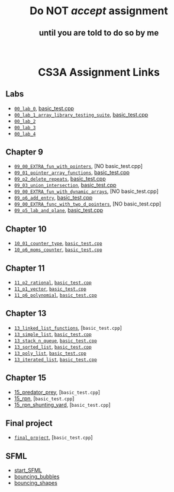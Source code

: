 # <p align="center">Do NOT _accept_ assignment </p>

## <p align="center">until you are told to do so by me</p>

<br/>

# <p align="center">CS3A Assignment Links</p>


## Labs

- [`00_lab_0`](https://classroom.github.com/a/kk1kb4Ne), [basic_test.cpp](basic_tests/00_lab_0/basic_test.cpp)<br />
- [`00_lab_1_array_library_testing_suite`](), [basic_test.cpp](basic_tests/00_lab_1/basic_test.cpp)<br />
- [`00_lab_2`]()<br/>
- [`00_lab_3`]()<br/>
- [`00_lab_4`]()<br/>


## Chapter 9

- [`09_00_EXTRA_fun_with_pointers`](), [NO basic_test.cpp]<br />
- [`09_01_pointer_array_functions`](https://classroom.github.com/a/45WayU5_), [basic_test.cpp](basic_tests/09_01_pointer_array_functions/basic_test.cpp)<br />
- [`09_p2_delete_repeats`](), [basic_test.cpp](basic_tests/09_p2_delete_repeats/basic_test.cpp)<br />
- [`09_03_union_intersection`](), [basic_test.cpp](basic_tests/09_03_union_intersection/basic_test.cpp)<br />
- [`09_00_EXTRA_fun_with_dynamic_arrays`](), [NO basic_test.cpp]<br />
- [`09_p6_add_entry`](), [basic_test,cpp](basic_tests/09_p6_add_entry/basic_test.cpp)<br />
- [`09_00_EXTRA_func_with_two_d_pointers`](), [NO basic_test.cpp]<br />
- [`09_p5_lab_and_plane`](), [basic_test.cpp](basic_tests/09_p5_lab_and_plane/basic_test.cpp)<br />


## Chapter 10

- [`10_01_counter_type`](), [`basic_test.cpp`](basic_tests/10_01_counter_type/basic_test.cpp)<br />
- [`10_p6_moms_counter`](), [`basic_test.cpp`](basic_tests/10_p6_moms_counter/basic_test.cpp)<br />


## Chapter 11

- [`11_p2_rational`](), [`basic_test.cpp`](basic_tests/11_p2_rational/basic_test.cpp)<br />
- [`11_p1_vector`](), [`basic_test.cpp`](basic_tests/11_p1_vector/basic_test.cpp)<br />
- [`11_p6_polynomial`](), [`basic_test.cpp`](basic_tests/11_p6_polynomial/basic_test.cpp)<br />

## Chapter 13

- [`13_linked_list_functions`](), [`basic_test.cpp`]<br />
- [`13_simple_list`](), [`basic_test.cpp`](basic_tests/13-list_simple/basic_test.cpp)<br />
- [`13_stack_n_queue`](), [`basic_test.cpp`](basic_tests/13-stack_n_queue/basic_test.cpp)<br />
- [`13_sorted_list`](), [`basic_test.cpp`](basic_tests/13-list_sorted/basic_test.cpp)<br />
- [`13_poly_list`](), [`basic_test.cpp`](basic_tests/13-poly_list/basic_test.cpp)<br />
- [`13_iterated_list`](), [`basic_test.cpp`](basic_tests/13-list_iterated/basic_test.cpp)<br />


## Chapter 15

- [15_predator_prey](), [`basic_test.cpp`]<br />
- [15_rpn](), [`basic_test.cpp`]<br />
- [15_rpn_shunting_yard](), [`basic_test.cpp`]<br />


## Final project

- [`final_project`](), [`basic_test.cpp`]<br />


## SFML

- [start_SFML]()<br />
- [bouncing_bubbles]()<br />
- [bouncing_shapes]()
